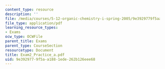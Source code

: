 ```yaml
---
content_type: resource
description: ''
file: /media/courses/5-12-organic-chemistry-i-spring-2005/9e3929779f5aa1881ede262b126eee68_Exam2_Practice_a.pdf
file_type: application/pdf
learning_resource_types:
- Exams
ocw_type: OCWFile
parent_title: Exams
parent_type: CourseSection
resourcetype: Document
title: Exam2_Practice_a.pdf
uid: 9e392977-9f5a-a188-1ede-262b126eee68
---
```

